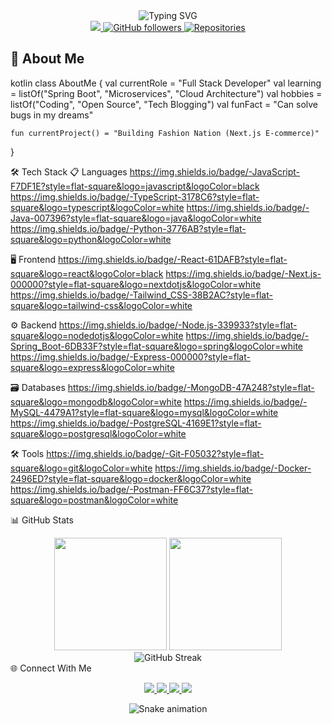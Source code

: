 <div align="center">
  <img src="https://readme-typing-svg.demolab.com?font=Fira+Code&weight=600&size=28&duration=2000&pause=500&color=7E3ACE&center=true&vCenter=true&width=600&lines=Hi+%F0%9F%91%8B%2C+I'm+Saurabh+Gupta;Full+Stack+Developer;Open+Source+Contributor;Tech+Enthusiast" alt="Typing SVG" />
</div>

<div align="center">
  <a href="https://visitcount.itsvg.in">
    <img src="https://visitcount.itsvg.in/api?id=Saurabh-101&label=Profile%20Views&color=6&icon=5&pretty=true" />
  </a>
  <a href="https://github.com/Saurabh-101?tab=followers">
    <img src="https://img.shields.io/github/followers/Saurabh-101?style=social" alt="GitHub followers">
  </a>
  <a href="https://github.com/Saurabh-101?tab=repositories">
    <img src="https://img.shields.io/badge/Repositories-10+-blue?style=flat&logo=github" alt="Repositories">
  </a>
</div>



## 🚀 About Me

kotlin
class AboutMe {
    val currentRole = "Full Stack Developer"
    val learning = listOf("Spring Boot", "Microservices", "Cloud Architecture")
    val hobbies = listOf("Coding", "Open Source", "Tech Blogging")
    val funFact = "Can solve bugs in my dreams"
    
    fun currentProject() = "Building Fashion Nation (Next.js E-commerce)"
}

🛠 Tech Stack
📋 Languages
https://img.shields.io/badge/-JavaScript-F7DF1E?style=flat-square&logo=javascript&logoColor=black
https://img.shields.io/badge/-TypeScript-3178C6?style=flat-square&logo=typescript&logoColor=white
https://img.shields.io/badge/-Java-007396?style=flat-square&logo=java&logoColor=white
https://img.shields.io/badge/-Python-3776AB?style=flat-square&logo=python&logoColor=white

🖥 Frontend
https://img.shields.io/badge/-React-61DAFB?style=flat-square&logo=react&logoColor=black
https://img.shields.io/badge/-Next.js-000000?style=flat-square&logo=nextdotjs&logoColor=white
https://img.shields.io/badge/-Tailwind_CSS-38B2AC?style=flat-square&logo=tailwind-css&logoColor=white

⚙ Backend
https://img.shields.io/badge/-Node.js-339933?style=flat-square&logo=nodedotjs&logoColor=white
https://img.shields.io/badge/-Spring_Boot-6DB33F?style=flat-square&logo=spring&logoColor=white
https://img.shields.io/badge/-Express-000000?style=flat-square&logo=express&logoColor=white

🗃 Databases
https://img.shields.io/badge/-MongoDB-47A248?style=flat-square&logo=mongodb&logoColor=white
https://img.shields.io/badge/-MySQL-4479A1?style=flat-square&logo=mysql&logoColor=white
https://img.shields.io/badge/-PostgreSQL-4169E1?style=flat-square&logo=postgresql&logoColor=white

🛠 Tools
https://img.shields.io/badge/-Git-F05032?style=flat-square&logo=git&logoColor=white
https://img.shields.io/badge/-Docker-2496ED?style=flat-square&logo=docker&logoColor=white
https://img.shields.io/badge/-Postman-FF6C37?style=flat-square&logo=postman&logoColor=white

📊 GitHub Stats
<div align="center"> <img height="180em" src="https://github-readme-stats.vercel.app/api?username=Saurabh-101&show_icons=true&theme=radical&include_all_commits=true&count_private=true" /> <img height="180em" src="https://github-readme-stats.vercel.app/api/top-langs/?username=Saurabh-101&layout=compact&theme=radical" /> </div><div align="center"> <img src="https://github-readme-streak-stats.herokuapp.com/?user=Saurabh-101&theme=radical" alt="GitHub Streak" /> </div>
🌐 Connect With Me
<p align="center"> <a href="https://linkedin.com/in/saurabhgupta16" target="_blank"> <img src="https://img.shields.io/badge/LinkedIn-0A66C2?style=for-the-badge&logo=linkedin&logoColor=white" /> </a> <a href="mailto:saurabhgupta72dh3@gmail.com"> <img src="https://img.shields.io/badge/Gmail-EA4335?style=for-the-badge&logo=gmail&logoColor=white" /> </a> <a href="https://leetcode.com/saurabh_gupta07"> <img src="https://img.shields.io/badge/LeetCode-FFA116?style=for-the-badge&logo=leetcode&logoColor=white" /> </a> <a href="https://twitter.com/yourusername"> <img src="https://img.shields.io/badge/Twitter-1DA1F2?style=for-the-badge&logo=twitter&logoColor=white" /> </a> </p>
<div align="center"> <img src="https://github.com/Saurabh-101/Saurabh-101/blob/output/github-contribution-grid-snake.svg" alt="Snake animation" /> </div> 
